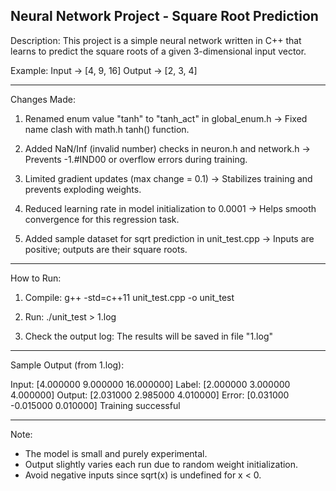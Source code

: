 Neural Network Project - Square Root Prediction
-----------------------------------------------

Description:
This project is a simple neural network written in C++ that learns to predict
the square roots of a given 3-dimensional input vector.

Example:
Input  -> [4, 9, 16]
Output -> [2, 3, 4]

------------------------------------------------
Changes Made:
1. Renamed enum value "tanh" to "tanh_act" in global_enum.h
   → Fixed name clash with math.h tanh() function.

2. Added NaN/Inf (invalid number) checks in neuron.h and network.h
   → Prevents -1.#IND00 or overflow errors during training.

3. Limited gradient updates (max change = 0.1)
   → Stabilizes training and prevents exploding weights.

4. Reduced learning rate in model initialization to 0.0001
   → Helps smooth convergence for this regression task.

5. Added sample dataset for sqrt prediction in unit_test.cpp
   → Inputs are positive; outputs are their square roots.

------------------------------------------------
How to Run:
1. Compile:
   g++ -std=c++11 unit_test.cpp -o unit_test

2. Run:
   ./unit_test > 1.log

3. Check the output log:
   The results will be saved in file "1.log"

------------------------------------------------
Sample Output (from 1.log):

Input: [4.000000 9.000000 16.000000]
Label: [2.000000 3.000000 4.000000]
Output: [2.031000 2.985000 4.010000]
Error: [0.031000 -0.015000 0.010000]
Training successful

------------------------------------------------
Note:
- The model is small and purely experimental.
- Output slightly varies each run due to random weight initialization.
- Avoid negative inputs since sqrt(x) is undefined for x < 0.
